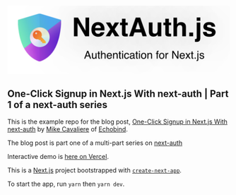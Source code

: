 

![NextAuth.js Logo](https://github.com/echobind/next-auth-example/blob/main/next-auth-logo.png)



## One-Click Signup in Next.js With next-auth | Part 1 of a next-auth series

This is the example repo for the blog post, [One-Click Signup in Next.js With next-auth](https://blog.echobind.com/one-click-signup-in-next-js-with-next-auth-587d7d44496c) by [Mike Cavaliere](https://medium.com/@mikecavaliere) of [Echobind](https://echobind.com/).

The blog post is part one of a multi-part series on [next-auth](https://next-auth.js.org/)

Interactive demo is [here on Vercel](https://next-auth-example-1.vercel.app/).


This is a [Next.js](https://nextjs.org/) project bootstrapped with [`create-next-app`](https://github.com/vercel/next.js/tree/canary/packages/create-next-app).

To start the app, run `yarn` then `yarn dev`.
